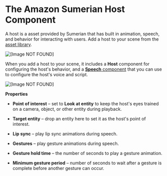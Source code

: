 # The Amazon Sumerian Host Component<a name="entities-host"></a>

A host is a asset provided by Sumerian that has built in animation, speech, and behavior for interacting with users\. Add a host to your scene from the [asset library](editor-assetlib.md)\.

![\[Image NOT FOUND\]](http://docs.aws.amazon.com/sumerian/latest/userguide/images/hosts.png)

When you add a host to your scene, it includes a **Host** component for configuring the host's behavior, and a [**Speech** component](entities-speech.md) that you can use to configure the host's voice and script\.

![\[Image NOT FOUND\]](http://docs.aws.amazon.com/sumerian/latest/userguide/images/components-host.png)

**Properties**

+ **Point of interest** – set to **Look at entity** to keep the host's eyes trained on a camera, object, or other entity during playback\.

+ **Target entity** – drop an entity here to set it as the host's point of interest\.

+ **Lip sync** – play lip sync animations during speech\.

+ **Gestures** – play gesture animations during speech\.

+ **Gesture hold time** – the number of seconds to play a gesture animation\.

+ **Minimum gesture period** – number of seconds to wait after a gesture is complete before another gesture can occur\.